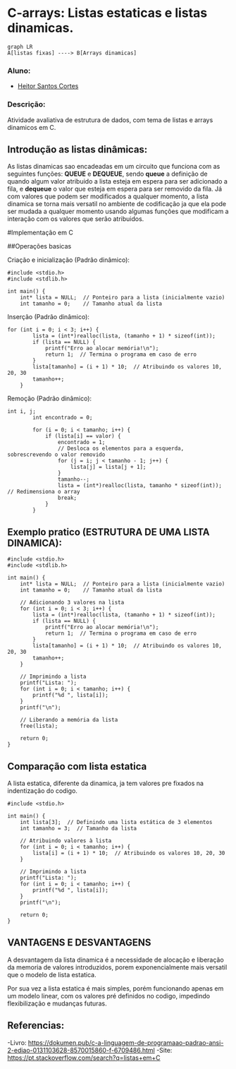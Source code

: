 # C-arrays: Listas estaticas e listas dinamicas.

```mermaid
graph LR
A[listas fixas] ----> B[Arrays dinamicas]
```

### Aluno:

- [Heitor Santos Cortes](https://github.com/heitorpcrl)

### Descrição: 

Atividade avaliativa de estrutura de dados, com tema de listas e arrays dinamicos em C.

## __Introdução as listas dinâmicas__:

As listas dinamicas sao encadeadas em um circuito que funciona com as seguintes funções: __QUEUE__ e __DEQUEUE__, sendo __queue__ a definição de quando algum valor atribuido a lista esteja em espera para ser adicionado a fila, e __dequeue__ o valor que esteja em espera para ser removido da fila. Já com valores que podem ser modificados a qualquer momento, a lista dinamica se torna mais versatil no ambiente de codificação ja que ela pode ser mudada a qualquer momento usando algumas funções que modificam a interação com os valores que serão atribuidos.

#Implementação em C

##Operações basicas

Criação e inicialização (Padrão dinâmico):
```
#include <stdio.h>
#include <stdlib.h>

int main() {
    int* lista = NULL;  // Ponteiro para a lista (inicialmente vazio)
    int tamanho = 0;    // Tamanho atual da lista
```

Inserção (Padrão dinâmico):

```
for (int i = 0; i < 3; i++) {
        lista = (int*)realloc(lista, (tamanho + 1) * sizeof(int));
        if (lista == NULL) {
            printf("Erro ao alocar memória!\n");
            return 1;  // Termina o programa em caso de erro
        }
        lista[tamanho] = (i + 1) * 10;  // Atribuindo os valores 10, 20, 30
        tamanho++;
    }
```
Remoção (Padrão dinâmico):
```
int i, j;
        int encontrado = 0;

        for (i = 0; i < tamanho; i++) {
            if (lista[i] == valor) {
                encontrado = 1;
                // Desloca os elementos para a esquerda, sobrescrevendo o valor removido
                for (j = i; j < tamanho - 1; j++) {
                    lista[j] = lista[j + 1];
                }
                tamanho--;
                lista = (int*)realloc(lista, tamanho * sizeof(int));  // Redimensiona o array
                break;
            }
        }
```




## Exemplo pratico (ESTRUTURA DE UMA LISTA DINAMICA):

```
#include <stdio.h>
#include <stdlib.h>

int main() {
    int* lista = NULL;  // Ponteiro para a lista (inicialmente vazio)
    int tamanho = 0;    // Tamanho atual da lista

    // Adicionando 3 valores na lista
    for (int i = 0; i < 3; i++) {
        lista = (int*)realloc(lista, (tamanho + 1) * sizeof(int));
        if (lista == NULL) {
            printf("Erro ao alocar memória!\n");
            return 1;  // Termina o programa em caso de erro
        }
        lista[tamanho] = (i + 1) * 10;  // Atribuindo os valores 10, 20, 30
        tamanho++;
    }

    // Imprimindo a lista
    printf("Lista: ");
    for (int i = 0; i < tamanho; i++) {
        printf("%d ", lista[i]);
    }
    printf("\n");

    // Liberando a memória da lista
    free(lista);

    return 0;
}
```
## Comparação com lista estatica

A lista estatica, diferente da dinamica, ja tem valores pre fixados na indentização do codigo.

```
#include <stdio.h>

int main() {
    int lista[3];  // Definindo uma lista estática de 3 elementos
    int tamanho = 3;  // Tamanho da lista

    // Atribuindo valores à lista
    for (int i = 0; i < tamanho; i++) {
        lista[i] = (i + 1) * 10;  // Atribuindo os valores 10, 20, 30
    }

    // Imprimindo a lista
    printf("Lista: ");
    for (int i = 0; i < tamanho; i++) {
        printf("%d ", lista[i]);
    }
    printf("\n");

    return 0;
}
```

## VANTAGENS E DESVANTAGENS

A desvantagem da lista dinamica é a necessidade de alocação e liberação da memoria de valores introduzidos, porem exponencialmente mais versatil que o modelo de lista estatica.

Por sua vez a lista estatica é mais simples, porém funcionando apenas em um modelo linear, com os valores pré definidos no codigo, impedindo flexibilização e mudanças futuras.

## Referencias:

-Livro: https://dokumen.pub/c-a-linguagem-de-programaao-padrao-ansi-2-ediao-0131103628-8570015860-f-6709486.html
-Site: https://pt.stackoverflow.com/search?q=listas+em+C










